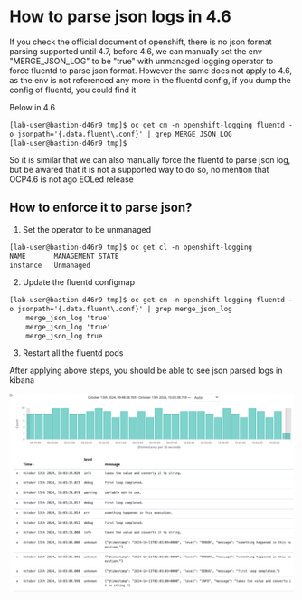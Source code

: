 # How to parse json logs in 4.6

If you check the official document of openshift, there is no json format parsing supported until 4.7, before 4.6, we can manually set the env "MERGE_JSON_LOG" to be "true" with unmanaged logging operator to force fluentd to parse json format. However the same does not apply to 4.6, as the env is not referenced any more in the fluentd config, if you dump the config of fluentd, you could find it

Below in 4.6
```
[lab-user@bastion-d46r9 tmp]$ oc get cm -n openshift-logging fluentd -o jsonpath='{.data.fluent\.conf}' | grep MERGE_JSON_LOG
[lab-user@bastion-d46r9 tmp]$
```

So it is similar that we can also manually force the fluentd to parse json log, but be awared that it is not a supported way to do so, no mention that OCP4.6 is not ago EOLed release

## How to enforce it to parse json?

1. Set the operator to be unmanaged
```
[lab-user@bastion-d46r9 tmp]$ oc get cl -n openshift-logging
NAME       MANAGEMENT STATE
instance   Unmanaged
```

2. Update the fluentd configmap
```
[lab-user@bastion-d46r9 tmp]$ oc get cm -n openshift-logging fluentd -o jsonpath='{.data.fluent\.conf}' | grep merge_json_log
    merge_json_log 'true'
    merge_json_log 'true'
    merge_json_log true
```
3. Restart all the fluentd pods

After applying above steps, you should be able to see json parsed logs in kibana

![alt text](image.png)